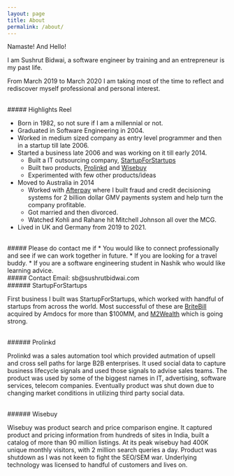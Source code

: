 ```yaml
---
layout: page
title: About
permalink: /about/
---
```


Namaste! And Hello!

I am Sushrut Bidwai, a software engineer by training and an entrepreneur is my past life.

From March 2019 to March 2020 I am taking most of the time to reflect and rediscover myself professional and personal interest.

<br/>
##### Highlights Reel

* Born in 1982, so not sure if I am a millennial or not.
* Graduated in Software Engineering in 2004.
* Worked in medium sized company as entry level programmer and then in a startup till late 2006.
* Started a business late 2006 and was working on it till early 2014.
  * Built a IT outsourcing company, [StartupForStartups](#startupforstartups)
  * Built two products, [Prolinkd](#prolinkd) and [Wisebuy](#wisebuy)
  * Experimented with few other products/ideas
* Moved to Australia in 2014
  * Worked with [Afterpay](https://afterpay.com) where I built fraud and credit decisioning systems for 2 billion dollar GMV payments system and help turn the company profitable.
  * Got married and then divorced.
  * Watched Kohli and Rahane hit Mitchell Johnson all over the MCG.
* Lived in UK and Germany from 2019 to 2021.

<br/>
##### Please do contact me if
* You would like to connect professionally and see if we can work together in future.
* If you are looking for a travel buddy.
* If you are a software engineering student in Nashik who would like learning advice.

<br/>
##### Contact
Email: sb@sushrutbidwai.com

<br/>
###### StartupForStartups

First business I built was StartupForStartups, which worked with handful of startups from across the world. Most successful of these are [BriteBill](https://www.britebill.com/) acquired by Amdocs for more than $100MM, and [M2Wealth](https://m2wealth.com) which is going strong.

<br/>
###### Prolinkd

Prolinkd was a sales automation tool which provided autmation of upsell and cross sell paths for large B2B enterprises. It used social data to capture business lifecycle signals and used those signals to advise sales teams.
The product was used by some of the biggest names in IT, advertising, software services, telecom companies.
Eventually product was shut down due to changing market conditions in utilizing third party social data.

<br/>
###### Wisebuy

Wisebuy was product search and price comparison engine. It captured product and pricing information from hundreds of sites in India, built a catalog of more than 90 million listings. At its peak wisebuy had 400K unique monthly visitors, with 2 million search queries a day.
Product was shutdown as I was not keen to fight the SEO/SEM war. Underlying technology was licensed to handful of customers and lives on.
